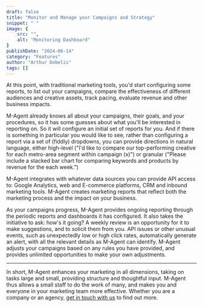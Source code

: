 ```yaml
---
draft: false
title: "Monitor and Manage your Campaigns and Strategy"
snippet: " "
image: {
    src: "",
    alt: "Monitoring Dashboard"
}
publishDate: "2024-06-14"
category: "Features"
author: "Arthur Dobelis"
tags: []
---
```

At this point, with traditional marketing tools, you'd start configuring some reports, to list out your campaigns, compare the effectiveness of different audiences and creative assets, track pacing, evaluate revenue and other business impacts. 

M-Agent already knows all about your campaigns, their goals, and your procedures, so it has some guesses about what you'll be interested in reporting on. So it will configure an initial set of reports for you. And if there is something in particular you would like to see, rather than configuring a report via a set of (fiddly) dropdowns, you can provide directions in natural language, either high-level ("I'd like to compare our top-performing creative for each metro-area segment within campaign (x)") or granular ("Please include a stacked bar chart for comparing keywords and products by revenue for the each week.")

M-Agent integrates with whatever data sources you can provide API access to: Google Analytics, web and E-commerce platforms, CRM and inbound marketing tools. M-Agent creates marketing reports that reflect both the marketing process and the impact on your business. 

As your campaigns progress, M-Agent provides ongoing reporting through the periodic reports and dashboards it has configured. It also takes the initiative to ask: how's it going? A weekly review is an opportunity for it to make suggestions, and to solicit them from you. API issues or other unusual events, such as unexpectedly low or high click rates, automatically generate an alert, with all the relevant details as M-Agent can identify. M-Agent adjusts your campaigns based on any rules you have provided, and provides unlimited opportunities to make your own adjustments.

---

In short, M-Agent enhances your marketing in all dimensions, taking on tasks large and small, providing structure and thoughtful input. M-Agent thus allows a small staff to do the work of many, and makes you and everyone in your marketing team more effective. Whether you are a company or an agency, [get in touch with us](/#contact) to find out more.
